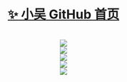 <h1 align="center">
 <a href="https://github.com/zhang-bcxb">
  <span>✨</span>
  小吴 GitHub 首页</a>
<h1>

<div align="center"> <img src="https://profile-counter.glitch.me/yang-tian-hub/count.svg" /> </div>

<div align="center"> <img src="https://readme-typing-svg.herokuapp.com/?lines=欢迎来到我的GitHub!&center=true&font=Roboto&size=27" /></div>

<div>
<div align="center"> <img src="https://streak-stats.demolab.com?user=1421788142&theme=dark&locale=zh_Hans" /> </div>
<div align="center"> <img src="https://github-readme-stats.vercel.app/api?username=1421788142&show_icons=true&theme=tokyonight" /> </div>
</div>
 
<div align="center"> <img src="https://github-readme-activity-graph.vercel.app/graph?username=1421788142&theme=xcode" /> </div>
